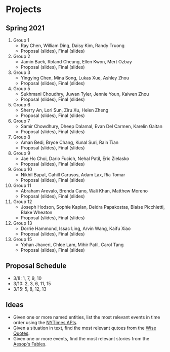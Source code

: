 # Projects

## Spring 2021

1. Group 1
   * Ray Chen, William Ding, Daisy Kim, Randy Truong
   * Proposal (slides), Final (slides)
1. Group 2
   * Jamin Baek, Roland Cheung, Ellen Kwon, Mert Ozbay
   * Proposal (slides), Final (slides)
1. Group 3
   * Yingying Chen, Mina Song, Lukas Xue, Ashley Zhou
   * Proposal (slides), Final (slides)
1. Group 5
   * Sukhmani Choudhry, Juwan Tyler, Jennie Youn, Kaiwen Zhou
   * Proposal (slides), Final (slides)    
1. Group 6
   * Sherry An, Lori Sun, Ziru Xu, Helen Zheng
   * Proposal (slides), Final (slides)
1. Group 7
   * Samir Chowdhury, Dheep Dalamal, Evan Del Carmen, Karelin Gaitan
   * Proposal (slides), Final (slides)
1. Group 8
   * Aman Bedi, Bryce Chang, Kunal Suri, Rain Tian
   * Proposal (slides), Final (slides)
1. Group 9
   * Jae Ho Choi, Dario Fucich, Nehal Patil, Eric Zielasko
   * Proposal (slides), Final (slides)
1. Group 10
   * Nikhil Bapat, Cahill Carusos, Adam Lax, Ria Tomar
   * Proposal (slides), Final (slides)
1. Group 11
   * Abraham Arevalo, Brenda Cano, Wali Khan, Matthew Moreno
   * Proposal (slides), Final (slides)
1. Group 12
   * Joseph Hodson, Sophie Kaplan, Deidra Papakostas, Blaise Picchietti, Blake Wheaton
   * Proposal (slides), Final (slides)    
1. Group 13 
   * Dorrie Hammond, Issac Ling, Arvin Wang, Kaifu Xiao
   * Proposal (slides), Final (slides)    
1. Group 15
   * Yohan Jhaveri, Chloe Lam, Mihir Patil, Carol Tang
   * Proposal (slides), Final (slides)

## Proposal Schedule

* 3/8: 1, 7, 9, 10 
* 3/10: 2, 3, 6, 11, 15
* 3/15: 5, 8, 12, 13

## Ideas

* Given one or more named entities, list the most relevant events in time order using the [NYTimes APIs](https://developer.nytimes.com/get-started).
* Given a situation in text, find the most relevant qutoes from the [Wise Quotes](https://canvas.emory.edu/courses/83264/files/5410197/download?download_frd=1).
* Given one or more events, find the most relevant stories from the [Aesop's Fables](https://canvas.emory.edu/courses/83264/files/5410213/download?download_frd=1).
